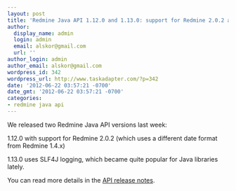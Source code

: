 ```yaml
---
layout: post
title: 'Redmine Java API 1.12.0 and 1.13.0: support for Redmine 2.0.2 and better logging'
author:
  display_name: admin
  login: admin
  email: alskor@gmail.com
  url: ''
author_login: admin
author_email: alskor@gmail.com
wordpress_id: 342
wordpress_url: http://www.taskadapter.com/?p=342
date: '2012-06-22 03:57:21 -0700'
date_gmt: '2012-06-22 03:57:21 -0700'
categories:
- redmine java api
---
```

<p>We released two Redmine Java API versions last week:</p>
<p>1.12.0 with support for Redmine 2.0.2 (which uses a different date format from Redmine 1.4.x)</p>
<p>1.13.0 uses SLF4J logging, which became quite popular for Java libraries lately.</p>
<p>You can read more details in the <a href="https://github.com/taskadapter/redmine-java-api/wiki/Release-notes">API release notes</a>.</p>
